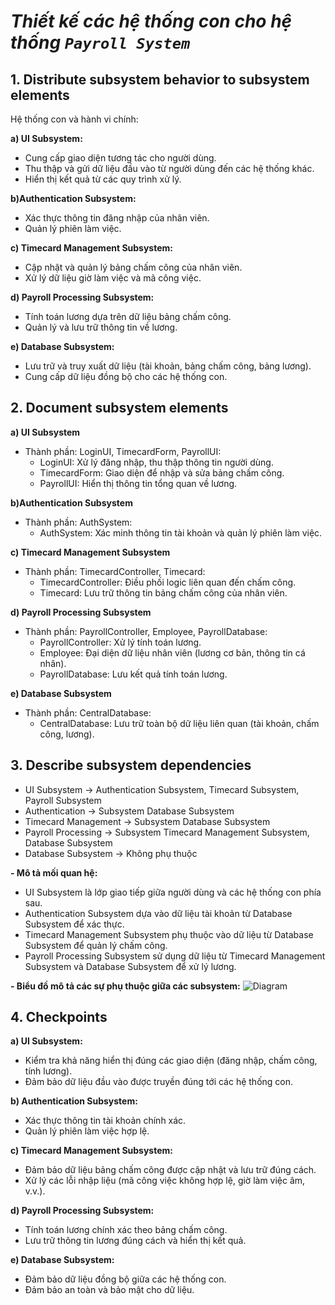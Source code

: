 # ***Thiết kế các hệ thống con cho hệ thống `Payroll System`***

## 1. Distribute subsystem behavior to subsystem elements  
Hệ thống con và hành vi chính:

**a) UI Subsystem:**

- Cung cấp giao diện tương tác cho người dùng.
- Thu thập và gửi dữ liệu đầu vào từ người dùng đến các hệ thống khác.
- Hiển thị kết quả từ các quy trình xử lý.

**b)Authentication Subsystem:**

- Xác thực thông tin đăng nhập của nhân viên.
- Quản lý phiên làm việc.

**c) Timecard Management Subsystem:**

- Cập nhật và quản lý bảng chấm công của nhân viên.
- Xử lý dữ liệu giờ làm việc và mã công việc.

**d) Payroll Processing Subsystem:**

- Tính toán lương dựa trên dữ liệu bảng chấm công.
- Quản lý và lưu trữ thông tin về lương.

**e) Database Subsystem:**

- Lưu trữ và truy xuất dữ liệu (tài khoản, bảng chấm công, bảng lương).
- Cung cấp dữ liệu đồng bộ cho các hệ thống con.


## 2. Document subsystem elements
**a) UI Subsystem**
- Thành phần: LoginUI, TimecardForm, PayrollUI:
    + LoginUI: Xử lý đăng nhập, thu thập thông tin người dùng.
    + TimecardForm: Giao diện để nhập và sửa bảng chấm công.
    + PayrollUI: Hiển thị thông tin tổng quan về lương.

**b)Authentication Subsystem**
- Thành phần: AuthSystem:
    + AuthSystem: Xác minh thông tin tài khoản và quản lý phiên làm việc.

**c) Timecard Management Subsystem**
- Thành phần: TimecardController, Timecard:
    + TimecardController: Điều phối logic liên quan đến chấm công.
    + Timecard: Lưu trữ thông tin bảng chấm công của nhân viên.

**d) Payroll Processing Subsystem**
- Thành phần: PayrollController, Employee, PayrollDatabase:
    + PayrollController: Xử lý tính toán lương.
    + Employee: Đại diện dữ liệu nhân viên (lương cơ bản, thông tin cá nhân).
    + PayrollDatabase: Lưu kết quả tính toán lương.

**e) Database Subsystem**
- Thành phần: CentralDatabase:
    + CentralDatabase: Lưu trữ toàn bộ dữ liệu liên quan (tài khoản, chấm công, lương).


## 3. Describe subsystem dependencies

- UI Subsystem -> Authentication Subsystem, Timecard Subsystem, Payroll Subsystem
- Authentication -> Subsystem	Database Subsystem
- Timecard Management -> Subsystem	Database Subsystem
- Payroll Processing -> Subsystem	Timecard Management Subsystem, Database Subsystem
- Database Subsystem -> Không phụ thuộc

**- Mô tả mối quan hệ:**
- UI Subsystem là lớp giao tiếp giữa người dùng và các hệ thống con phía sau.
- Authentication Subsystem dựa vào dữ liệu tài khoản từ Database Subsystem để xác thực.
- Timecard Management Subsystem phụ thuộc vào dữ liệu từ Database Subsystem để quản lý chấm công.
- Payroll Processing Subsystem sử dụng dữ liệu từ Timecard Management Subsystem và Database Subsystem để xử lý lương.

**- Biểu đồ mô tả các sự phụ thuộc giữa các subsystem:**
![Diagram](https://www.planttext.com/api/plantuml/png/Z5H1JiCm4Bpx5LOkdFe13gYeKAaIIAWbtBVEqhWuTcGxI1NYPHnu4b_0Rft43ab4ZhipdjdPLNw-lfV6WhPD9KWDx0qEIBCdE6ab1DsTZCKgen-4kgzhvnkwQ_OcQVgF2J26FgW3b_bcK7tc5JBGnLhfQj0AQe7oILAnsyQMA2rdOBcISy8UUN4y-b3hW3w2T8NAFJhtMWjVAMczFTGJWE4qMXsHsLxa3YpimU2egJPfns9e39U7EKy1FMafz6SLs-QSpdrL2tL2zDY9gKTQaNfGTjfNT8lYl3fJyjgGS1rqiRY95aQlaqLZbk3Ys_78IxPTEGLtr-IHsqQsXOn4SXuO3-cnBo1uuRJfIcFXZO0m6KcqOpFz4Zmvhy_Ktj88B6Q7CNZTY7_n9g_gF2LQpV7TEIz1ks1Mga1dlKyYoYMr7Swkp-WlQkWwDxrTwbrCaORvhj6oiglIZNnLKzJ17NlspYgDRIEGoH9buNzSlm000F__0m00)
## 4. Checkpoints
**a) UI Subsystem:**
- Kiểm tra khả năng hiển thị đúng các giao diện (đăng nhập, chấm công, tính lương).
- Đảm bảo dữ liệu đầu vào được truyền đúng tới các hệ thống con.

**b) Authentication Subsystem:**
- Xác thực thông tin tài khoản chính xác.
- Quản lý phiên làm việc hợp lệ.

**c) Timecard Management Subsystem:**
- Đảm bảo dữ liệu bảng chấm công được cập nhật và lưu trữ đúng cách.
- Xử lý các lỗi nhập liệu (mã công việc không hợp lệ, giờ làm việc âm, v.v.).

**d) Payroll Processing Subsystem:**
- Tính toán lương chính xác theo bảng chấm công.
- Lưu trữ thông tin lương đúng cách và hiển thị kết quả.

**e) Database Subsystem:**
- Đảm bảo dữ liệu đồng bộ giữa các hệ thống con.
- Đảm bảo an toàn và bảo mật cho dữ liệu.
​
